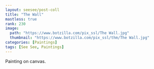 ```yaml
---
layout: seesee/post-coll
title: "The Wall"
mastless: true
rank: 230
image:
  path: "https://www.botzilla.com/pix_ssl/The Wall.jpg"
  thumbnail: "https://www.botzilla.com/pix_ssl/thm/The Wall.jpg"
categories: [Paintings]
tags: [See See, Paintings]
---
```


Painting on canvas.



